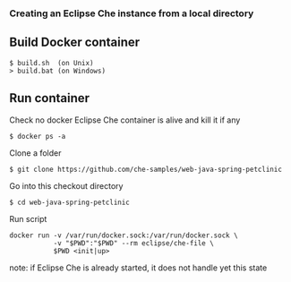 ### Creating an Eclipse Che instance from a local directory

## Build Docker container
```
$ build.sh  (on Unix)
> build.bat (on Windows)
```

## Run container

Check no docker Eclipse Che container is alive and kill it if any
```
$ docker ps -a
```

Clone a folder
```
$ git clone https://github.com/che-samples/web-java-spring-petclinic
```

Go into this checkout directory
```
$ cd web-java-spring-petclinic
```

Run script
```
docker run -v /var/run/docker.sock:/var/run/docker.sock \
           -v "$PWD":"$PWD" --rm eclipse/che-file \
           $PWD <init|up>
```

note: if Eclipse Che is already started, it does not handle yet this state
